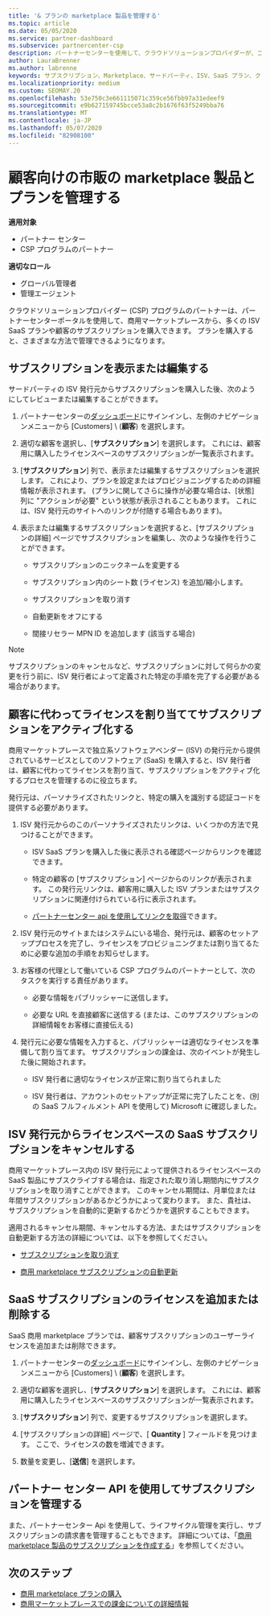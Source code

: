 ```yaml
---
title: '& プランの marketplace 製品を管理する'
ms.topic: article
ms.date: 05/05/2020
ms.service: partner-dashboard
ms.subservice: partnercenter-csp
description: パートナーセンターを使用して、クラウドソリューションプロバイダーが、コマーシャルマーケットプレースから購入したサードパーティの ISV プランを管理する方法について説明します。
author: LauraBrenner
ms.author: labrenne
keywords: サブスクリプション、Marketplace、サードパーティ、ISV、SaaS プラン、クラウドソリューションプロバイダープログラム、プランの管理、サブスクリプションの管理、ライセンスの管理、サブスクリプションの取り消し、座席、自動更新の無効化、間接リセラーの MPN ID
ms.localizationpriority: medium
ms.custom: SEOMAY.20
ms.openlocfilehash: 53e750c3e661115071c359ce56fbb97a31edeef9
ms.sourcegitcommit: e9b627159745bcce53a8c2b1676f63f5249bba76
ms.translationtype: MT
ms.contentlocale: ja-JP
ms.lasthandoff: 05/07/2020
ms.locfileid: "82908100"
---
```

# <a name="manage-commercial-marketplace-products-and-offers-for-your-customers"></a>顧客向けの市販の marketplace 製品とプランを管理する

**適用対象**

- パートナー センター
- CSP プログラムのパートナー

**適切なロール**

- グローバル管理者
- 管理エージェント

クラウドソリューションプロバイダー (CSP) プログラムのパートナーは、パートナーセンターポータルを使用して、商用マーケットプレースから、多くの ISV SaaS プランや顧客のサブスクリプションを購入できます。 プランを購入すると、さまざまな方法で管理できるようになります。

## <a name="view-or-edit-a-subscription"></a>サブスクリプションを表示または編集する

サードパーティの ISV 発行元からサブスクリプションを購入した後、次のようにしてレビューまたは編集することができます。

1. パートナーセンターの[ダッシュボード](https://partner.microsoft.com/dashboard)にサインインし、左側のナビゲーションメニューから [Customers] \ (**顧客**\) を選択します。

2. 適切な顧客を選択し、[**サブスクリプション**] を選択します。 これには、顧客用に購入したライセンスベースのサブスクリプションが一覧表示されます。

3. [**サブスクリプション**] 列で、表示または編集するサブスクリプションを選択します。 これにより、プランを設定またはプロビジョニングするための詳細情報が表示されます。 (プランに関してさらに操作が必要な場合は、[状態] 列に "アクションが必要" という状態が表示されることもあります。 これには、ISV 発行元のサイトへのリンクが付随する場合もあります)。

4. 表示または編集するサブスクリプションを選択すると、[サブスクリプションの詳細] ページでサブスクリプションを編集し、次のような操作を行うことができます。

    - サブスクリプションのニックネームを変更する

    - サブスクリプション内のシート数 (ライセンス) を追加/縮小します。

    - サブスクリプションを取り消す

    - 自動更新をオフにする

    - 間接リセラー MPN ID を追加します (該当する場合)

> [!NOTE]
> サブスクリプションのキャンセルなど、サブスクリプションに対して何らかの変更を行う前に、ISV 発行者によって定義された特定の手順を完了する必要がある場合があります。

## <a name="assign-licenses-and-activate-a-subscription-on-behalf-of-a-customer"></a>顧客に代わってライセンスを割り当ててサブスクリプションをアクティブ化する

商用マーケットプレースで独立系ソフトウェアベンダー (ISV) の発行元から提供されているサービスとしてのソフトウェア (SaaS) を購入すると、ISV 発行者は、顧客に代わってライセンスを割り当て、サブスクリプションをアクティブ化するプロセスを管理するのに役立ちます。

発行元は、パーソナライズされたリンクと、特定の購入を識別する認証コードを提供する必要があります。

1. ISV 発行元からのこのパーソナライズされたリンクは、いくつかの方法で見つけることができます。

    - ISV SaaS プランを購入した後に表示される確認ページからリンクを確認できます。

    - 特定の顧客の [サブスクリプション] ページからのリンクが表示されます。 この発行元リンクは、顧客用に購入した ISV プランまたはサブスクリプションに関連付けられている行に表示されます。

    - [パートナーセンター api を使用してリンクを取得](https://docs.microsoft.com/partner-center/develop/get-activation-link-by-order-line-item)できます。

2. ISV 発行元のサイトまたはシステムにいる場合、発行元は、顧客のセットアッププロセスを完了し、ライセンスをプロビジョニングまたは割り当てるために必要な追加の手順をお知らせします。

3. お客様の代理として働いている CSP プログラムのパートナーとして、次のタスクを実行する責任があります。

    - 必要な情報をパブリッシャーに送信します。

    - 必要な URL を直接顧客に送信する (または、このサブスクリプションの詳細情報をお客様に直接伝える)

4. 発行元に必要な情報を入力すると、パブリッシャーは適切なライセンスを準備して割り当てます。 サブスクリプションの課金は、次のイベントが発生した後に開始されます。

    - ISV 発行者に適切なライセンスが正常に割り当てられました

    - ISV 発行者は、アカウントのセットアップが正常に完了したことを、(別の SaaS フルフィルメント API を使用して) Microsoft に確認しました。

## <a name="cancel-a-license-based-saas-subscription-from-an-isv-publisher"></a>ISV 発行元からライセンスベースの SaaS サブスクリプションをキャンセルする

商用マーケットプレース内の ISV 発行元によって提供されるライセンスベースの SaaS 製品にサブスクライブする場合は、指定された取り消し期間内にサブスクリプションを取り消すことができます。 このキャンセル期間は、月単位または年間サブスクリプションがあるかどうかによって変わります。 また、貴社は、サブスクリプションを自動的に更新するかどうかを選択することもできます。

適用されるキャンセル期間、キャンセルする方法、またはサブスクリプションを自動更新する方法の詳細については、以下を参照してください。

- [サブスクリプションを取り消す](create-a-new-subscription.md#cancel-a-subscription)

- [商用 marketplace サブスクリプションの自動更新](create-a-new-subscription.md#choose-whether-to-automatically-renew-a-commercial-marketplace-subscription)

## <a name="add-or-remove-licenses-for-a-saas-subscription"></a>SaaS サブスクリプションのライセンスを追加または削除する

SaaS 商用 marketplace プランでは、顧客サブスクリプションのユーザーライセンスを追加または削除できます。

1. パートナーセンターの[ダッシュボード](https://partner.microsoft.com/dashboard)にサインインし、左側のナビゲーションメニューから [Customers] \ (**顧客**\) を選択します。

2. 適切な顧客を選択し、[**サブスクリプション**] を選択します。 これには、顧客用に購入したライセンスベースのサブスクリプションが一覧表示されます。

3. [**サブスクリプション**] 列で、変更するサブスクリプションを選択します。

4. [サブスクリプションの詳細] ページで、[ **Quantity** ] フィールドを見つけます。 ここで、ライセンスの数を増減できます。

5. 数量を変更し、[**送信**] を選択します。

## <a name="manage-subscriptions-using-partner-center-apis"></a>パートナー センター API を使用してサブスクリプションを管理する

また、パートナーセンター Api を使用して、ライフサイクル管理を実行し、サブスクリプションの請求書を管理することもできます。 詳細については、「[商用 marketplace 製品のサブスクリプションを作成する](https://docs.microsoft.com/partner-center/develop/create-subscription-azure-marketplace-products)」を参照してください。

## <a name="next-steps"></a>次のステップ

- [商用 marketplace プランの購入](csp-commercial-marketplace-purchase.md)
- [商用マーケットプレースでの課金についての詳細情報](csp-commercial-marketplace-billing.md)